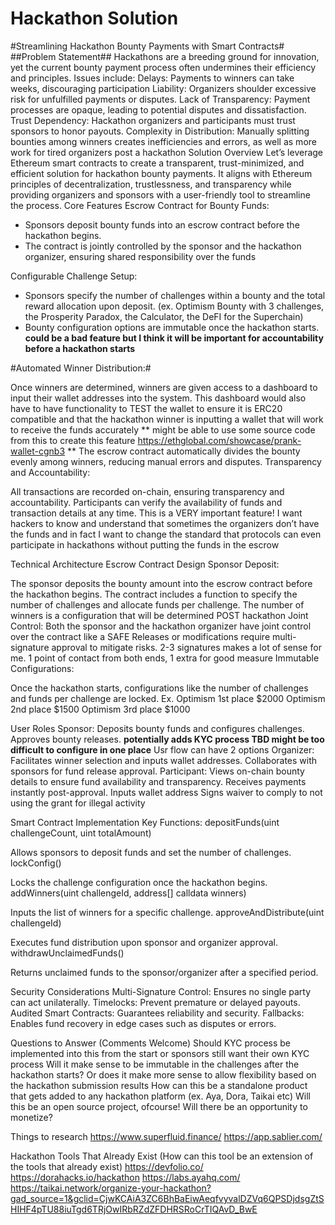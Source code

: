# Hackathon Solution

#Streamlining Hackathon Bounty Payments with Smart Contracts#
##Problem Statement##
Hackathons are a breeding ground for innovation, yet the current bounty payment process often undermines their efficiency and principles. Issues include:
Delays: Payments to winners can take weeks, discouraging participation
Liability: Organizers shoulder excessive risk for unfulfilled payments or disputes.
Lack of Transparency: Payment processes are opaque, leading to potential disputes and dissatisfaction.
Trust Dependency: Hackathon organizers and participants must trust sponsors to honor payouts.
Complexity in Distribution: Manually splitting bounties among winners creates inefficiencies and errors, as well as more work for tired organizers post a hackathon 
Solution Overview
Let’s leverage Ethereum smart contracts to create a transparent, trust-minimized, and efficient solution for hackathon bounty payments. It aligns with Ethereum principles of decentralization, trustlessness, and transparency while providing organizers and sponsors with a user-friendly tool to streamline the process.
Core Features
Escrow Contract for Bounty Funds:


- Sponsors deposit bounty funds into an escrow contract before the hackathon begins.
- The contract is jointly controlled by the sponsor and the hackathon organizer, ensuring shared responsibility over the funds 

Configurable Challenge Setup:
- Sponsors specify the number of challenges within a bounty and the total reward allocation upon deposit. (ex. Optimism Bounty with 3 challenges, the Prosperity Paradox, the Calculator, the DeFI for the Superchain)
- Bounty configuration options are immutable once the hackathon starts. **could be a bad feature but I think it will be important for accountability before a hackathon starts**

#Automated Winner Distribution:#


Once winners are determined, winners are given access to a dashboard to input their wallet addresses into the system.
This dashboard would also have to have functionality to TEST the wallet to ensure it is ERC20 compatible and that the hackathon winner is inputting a wallet that will work to receive the funds accurately ** might be able to use some source code from this to create this feature https://ethglobal.com/showcase/prank-wallet-cgnb3 ** 
The escrow contract automatically divides the bounty evenly among winners, reducing manual errors and disputes.
Transparency and Accountability:


All transactions are recorded on-chain, ensuring transparency and accountability.
Participants can verify the availability of funds and transaction details at any time. This is a VERY important feature! I want hackers to know and understand that sometimes the organizers don’t have the funds and in fact I want to change the standard that protocols can even participate in hackathons without putting the funds in the escrow 

Technical Architecture
Escrow Contract Design
Sponsor Deposit:


The sponsor deposits the bounty amount into the escrow contract before the hackathon begins.
The contract includes a function to specify the number of challenges and allocate funds per challenge.
The number of winners is a configuration that will be determined POST hackathon
Joint Control:
Both the sponsor and the hackathon organizer have joint control over the contract like a SAFE 
Releases or modifications require multi-signature approval to mitigate risks. 2-3 signatures makes a lot of sense for me. 1 point of contact from both ends, 1 extra  for good measure 
Immutable Configurations:


Once the hackathon starts, configurations like the number of challenges and funds per challenge are locked.
Ex. 
Optimism 1st place $2000
Optimism 2nd place $1500
Optimism 3rd place $1000

User Roles
Sponsor:
Deposits bounty funds and configures challenges.
Approves bounty releases.
**potentially adds KYC process TBD might be too difficult to configure in one place**
Usr flow can have 2 options 
Organizer:
Facilitates winner selection and inputs wallet addresses.
Collaborates with sponsors for fund release approval.
Participant:
Views on-chain bounty details to ensure fund availability and transparency.
Receives payments instantly post-approval.
Inputs wallet address 
Signs waiver to comply to not using the grant for illegal activity 

Smart Contract Implementation
Key Functions:
depositFunds(uint challengeCount, uint totalAmount)


Allows sponsors to deposit funds and set the number of challenges.
lockConfig()


Locks the challenge configuration once the hackathon begins.
addWinners(uint challengeId, address[] calldata winners)


Inputs the list of winners for a specific challenge.
approveAndDistribute(uint challengeId)


Executes fund distribution upon sponsor and organizer approval.
withdrawUnclaimedFunds()


Returns unclaimed funds to the sponsor/organizer after a specified period.

Security Considerations
Multi-Signature Control: Ensures no single party can act unilaterally.
Timelocks: Prevent premature or delayed payouts.
Audited Smart Contracts: Guarantees reliability and security.
Fallbacks: Enables fund recovery in edge cases such as disputes or errors.

Questions to Answer (Comments Welcome) 
Should KYC process be implemented into this from the start or sponsors still want their own KYC process 
Will it make sense to be immutable in the challenges after the hackathon starts? Or does it make more sense to allow flexibility based on the hackathon submission results 
How can this be a standalone product that gets added to any hackathon platform (ex. Aya, Dora, Taikai etc) 
Will this be an open source project, ofcourse! Will there be an opportunity to monetize? 


Things to research 
https://www.superfluid.finance/
https://app.sablier.com/


Hackathon Tools That Already Exist (How can this tool be an extension of the tools that already exist) 
https://devfolio.co/
https://dorahacks.io/hackathon
https://labs.ayahq.com/
https://taikai.network/organize-your-hackathon?gad_source=1&gclid=CjwKCAiA3ZC6BhBaEiwAeqfvyvalDZVq6QPSDjdsgZtSHIHF4pTU88iuTgd6TRjOwIRbRZdZFDHRSRoCrTIQAvD_BwE



